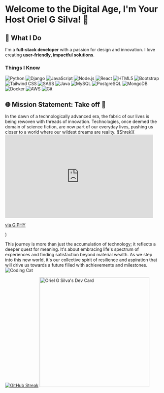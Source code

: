 # Welcome to the Digital Age, I'm Your Host Oriel G Silva! 👋

## 🎨 What I Do

I'm a **full-stack developer** with a passion for design and innovation. I love creating **user-friendly, impactful solutions**.

### Things I Know

![Python](https://img.shields.io/badge/-Python-3776AB?style=for-the-badge&logo=Python&logoColor=white)
![Django](https://img.shields.io/badge/-Django-092E20?style=for-the-badge&logo=Django&logoColor=white)
![JavaScript](https://img.shields.io/badge/-JavaScript-F7DF1E?style=for-the-badge&logo=javascript&logoColor=black)
![Node.js](https://img.shields.io/badge/-Node.js-339933?style=for-the-badge&logo=node.js&logoColor=white)
![React](https://img.shields.io/badge/-React-61DAFB?style=for-the-badge&logo=react&logoColor=black)
![HTML5](https://img.shields.io/badge/-HTML5-E34F26?style=for-the-badge&logo=html5&logoColor=white)
![Bootstrap](https://img.shields.io/badge/-Bootstrap-7952B3?style=for-the-badge&logo=bootstrap&logoColor=white)
![Tailwind CSS](https://img.shields.io/badge/-Tailwind_CSS-38B2AC?style=for-the-badge&logo=tailwind-css&logoColor=white)
![SASS](https://img.shields.io/badge/-SASS-CC6699?style=for-the-badge&logo=sass&logoColor=white)
![Java](https://img.shields.io/badge/-Java-007396?style=for-the-badge&logo=java&logoColor=white)
![MySQL](https://img.shields.io/badge/-MySQL-4479A1?style=for-the-badge&logo=mysql&logoColor=white)
![PostgreSQL](https://img.shields.io/badge/-PostgreSQL-4169E1?style=for-the-badge&logo=postgresql&logoColor=white)
![MongoDB](https://img.shields.io/badge/-MongoDB-47A248?style=for-the-badge&logo=mongodb&logoColor=white)
![Docker](https://img.shields.io/badge/-Docker-2496ED?style=for-the-badge&logo=docker&logoColor=white)
![AWS](https://img.shields.io/badge/-AWS-232F3E?style=for-the-badge&logo=amazon-aws&logoColor=white)
![Git](https://img.shields.io/badge/-Git-F05032?style=for-the-badge&logo=git&logoColor=white)

## 🌐 Mission Statement: Take off 🚀

In the dawn of a technologically advanced era, the fabric of our lives is being rewoven with threads of innovation. Technologies, once deemed the domain of science fiction, are now part of our everyday lives, pushing us closer to a world where our wildest dreams are reality. ![Shrek](<iframe src="https://giphy.com/embed/GqtNlBsWoEXDy" width="480" height="270" frameBorder="0" class="giphy-embed" allowFullScreen></iframe><p><a href="https://giphy.com/gifs/GqtNlBsWoEXDy">via GIPHY</a></p>)

This journey is more than just the accumulation of technology; it reflects a deeper quest for meaning. It's about embracing life's spectrum of experiences and finding satisfaction beyond material wealth. As we step into this new world, it's our collective spirit of resilience and aspiration that will drive us towards a future filled with achievements and milestones.
![Coding Cat](https://media.giphy.com/media/JIX9t2j0ZTN9S/giphy.gif "Coding Cat")



[![GitHub Streak](https://streak-stats.demolab.com?user=LatchyCat&theme=dracula&border_radius=10&date_format=M%20j%5B%2C%20Y%5D&card_width=545&fire=EB0000&ring=00EB46&stroke=EBC856&border=EB88EB&sideNums=EBBD8F)](https://git.io/streak-stats)
<a href="https://app.daily.dev/latchycat"><img src="https://api.daily.dev/devcards/v2/u7qXN3XwaeGizovhHDJ1r.png?r=x7y" width="356" alt="Oriel G Silva's Dev Card"/></a>
